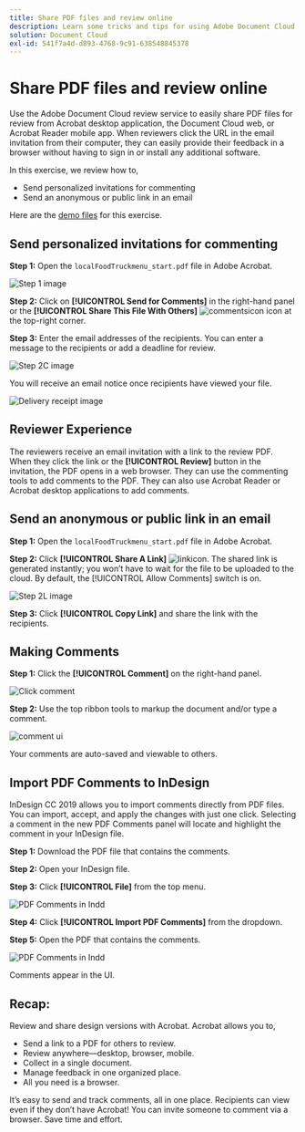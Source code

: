 ```yaml
---
title: Share PDF files and review online
description: Learn some tricks and tips for using Adobe Document Cloud
solution: Document Cloud
exl-id: 541f7a4d-d893-4768-9c91-638548845378
---
```

# Share PDF files and review online

Use the Adobe Document Cloud review service to easily share PDF files for review from Acrobat desktop application, the Document Cloud web, or Acrobat Reader mobile app. When reviewers click the URL in the email invitation from their computer, they can easily provide their feedback in a browser without having to sign in or install any additional software.

In this exercise, we review how to,

* Send personalized invitations for commenting
* Send an anonymous or public link in an email

Here are the [demo files](assets/01_Review.zip) for this exercise. 

## Send personalized invitations for commenting

**Step 1:** Open the `localFoodTruckmenu_start.pdf` file in Adobe Acrobat.

![Step 1 image](assets/Step1.png)

 **Step 2:** Click on **[!UICONTROL Send for Comments]** in the right-hand panel or the **[!UICONTROL Share This File With Others]** ![commentsicon](assets/sendforcommentsicon.png)  icon at the top-right corner. 

**Step 3:** Enter the email addresses of the recipients. You can enter a message to the recipients or add a deadline for review.

![Step 2C image](assets/Step2C.png)

You will receive an email notice once recipients have viewed your file.

![Delivery receipt image](assets/deliveryReceipt_Track.png)

## Reviewer Experience

The reviewers receive an email invitation with a link to the review PDF. When they click the link or the **[!UICONTROL Review]** button in the invitation, the PDF opens in a web browser. They can use the commenting tools to add comments to the PDF. They can also use Acrobat Reader or Acrobat desktop applications to add comments. 

## Send an anonymous or public link in an email

**Step 1:** Open the `localFoodTruckmenu_start.pdf` file in Adobe Acrobat.

**Step 2:** Click **[!UICONTROL Share A Link]** ![linkicon](assets/sendlinkicon.png). The shared link is generated instantly; you won’t have to wait for the file to be uploaded to the cloud. By default, the [!UICONTROL Allow Comments] switch is on. 

![Step 2L image](assets/Step2L.png)

**Step 3:** Click **[!UICONTROL Copy Link]** and share the link with the recipients.

## Making Comments

**Step 1:** Click the **[!UICONTROL Comment]** on the right-hand panel.

![Click comment](assets/Cselect.jpg)

**Step 2:** Use the top ribbon tools to markup the document and/or type a comment.

![comment ui](assets/commentsui.png)

Your comments are auto-saved and viewable to others.

## Import PDF Comments to InDesign

InDesign CC 2019 allows you to import comments directly from PDF files. You can import, accept, and apply the changes with just one click. Selecting a comment in the new PDF Comments panel will locate and highlight the comment in your InDesign file.

**Step 1:** Download the PDF file that contains the comments.

**Step 2:** Open your InDesign file.

**Step 3:** Click **[!UICONTROL File]** from the top menu. 

![PDF Comments in Indd](assets/inddpdf.png)

**Step 4:** Click **[!UICONTROL Import PDF Comments]** from the dropdown.

**Step 5:** Open the PDF that contains the comments. 

![PDF Comments in Indd](assets/inddpdfshown.png)

Comments appear in the UI.

## Recap:

 Review and share design versions with Acrobat. Acrobat allows you to,

* Send a link to a PDF for others to review. 
* Review anywhere—desktop, browser, mobile.
* Collect in a single document.
* Manage feedback in one organized place.
* All you need is a browser.

It’s easy to send and track comments, all in one place. Recipients can view even if they don’t have Acrobat! You can invite someone to comment via a browser. Save time and effort.
